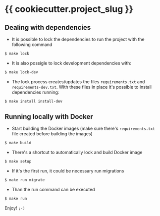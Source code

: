 # {{ cookiecutter.project_slug }}

## Dealing with dependencies

- It is possible to lock the dependencies to run the project with the following command

```sh
$ make lock
```

- It is also possigle to lock development dependencies with:

```sh
$ make lock-dev
```

- The lock process creates/updates the files `requirements.txt` and `requirements-dev.txt`. With these files in place it's possible to install dependencies running:

```sh
$ make install install-dev
```

## Running locally with Docker

- Start building the Docker images (make sure there's `requirements.txt` file created before building the images)

```sh
$ make build
```

- There's a shortcut to automatically lock and build Docker image

```sh
$ make setup
```

- If it's the first run, it could be necessary run migrations

```sh
$ make run migrate
```

- Than the run command can be executed
```sh
$ make run
```

Enjoy! `;-)`